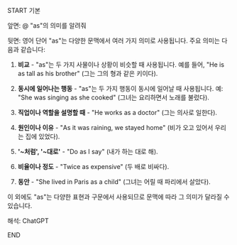 START
기본

앞면:
@ "as"의 의미를 알려줘


뒷면:
영어 단어 "as"는 다양한 문맥에서 여러 가지 의미로 사용됩니다. 주요 의미는 다음과 같습니다:


1. **비교** - "as"는 두 가지 사물이나 상황이 비슷할 때 사용됩니다. 예를 들어, "He is as tall as his brother" (그는 그의 형과 같은 키이다).
  
2. **동시에 일어나는 행동** - "as"는 두 가지 행동이 동시에 일어날 때 사용됩니다. 예: "She was singing as she cooked" (그녀는 요리하면서 노래를 불렀다).

3. **직업이나 역할을 설명할 때** - "He works as a doctor" (그는 의사로 일한다).

4. **원인이나 이유** - "As it was raining, we stayed home" (비가 오고 있어서 우리는 집에 있었다).

5. **'~처럼', '~대로'** - "Do as I say" (내가 하는 대로 해).

6. **비율이나 정도** - "Twice as expensive" (두 배로 비싸다).

7. **동안** - "She lived in Paris as a child" (그녀는 어릴 때 파리에서 살았다).

이 외에도 "as"는 다양한 표현과 구문에서 사용되므로 문맥에 따라 그 의미가 달라질 수 있습니다.


해석:
ChatGPT
<!--ID: 1696324187983-->
END